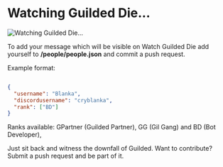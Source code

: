 # Watching Guilded Die...

![Watching Guilded Die...](https://watch-guilded-die.lol/favicon.png)

To add your message which will be visible on Watch Guilded Die add yourself to **/people/people.json** and commit a push request.

Example format:
```json

{
  "username": "Blanka",
  "discordusername": "cryblanka",
  "rank": ["BD"]
}

```
Ranks available: GPartner (Guilded Partner), GG (Gil Gang) and BD (Bot Developer),

Just sit back and witness the downfall of Guilded. Want to contribute? Submit a push request and be part of it.
